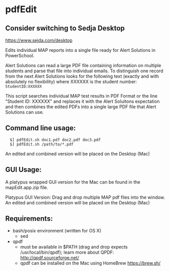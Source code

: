 # pdfEdit

## **Consider switching to Sedja Desktop**
https://www.sejda.com/desktop

Edits individual MAP reports into a single file ready for Alert Solutions in PowerSchool.

Alert Solutions can read a large PDF file containing information on multiple students and parse that file into individual emails. To distinguish one record from the next Alert Solutions looks for the following text (exactly and with absolutely no flexibility) where XXXXXX is the student number:
      `StudentID:XXXXXX`
     
This script searches individual MAP test results in PDF Format or the line "Student ID: XXXXXX" and replaces it with the Alert Soluitons expectation and then combines the edited PDFs into a single large PDF file that Alert Solutions can use.

Command line usage:
------------------
      $] pdfEdit.sh doc1.pdf doc2.pdf doc3.pdf
      $] pdfEdit.sh /path/to/*.pdf
      
An edited and combined version will be placed on the Desktop (Mac)

GUI Usage:
----------
A platypus wrapped GUI version for the Mac can be found in the mapEdit.app.zip file. 

  Platypus GUI Version:
      Drag and drop multiple MAP pdf files into the window. An edited and combined version will be placed on the Desktop (Mac)

Requirements:
-------------
  * bash/posix environment (written for OS X)
      - sed
  * qpdf 
      - must be available in $PATH (drag and drop expects /usr/local/bin/qpdf); learn more about QPDF: http://qpdf.sourceforge.net/
      - qpdf can be installed on the Mac using HomeBrew https://brew.sh/
